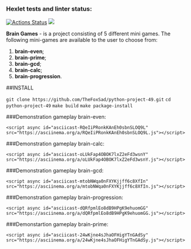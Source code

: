 ### Hexlet tests and linter status:
[![Actions Status](https://github.com/TheFoxSad/python-project-49/workflows/hexlet-check/badge.svg)](https://github.com/TheFoxSad/python-project-49/actions)
<a href="https://codeclimate.com/github/TheFoxSad/python-project-49/maintainability"><img src="https://api.codeclimate.com/v1/badges/c1c4ccbaaf5a0570d752/maintainability" /></a>


**Brain Games** - is a project consisting of 5 different mini games. The following mini-games are available to the user to choose from:

1. **brain-even**;
2. **brain-prime**;
3. **brain-gcd**;
4. **brain-calc**;
5. **brain-progression**.

##INSTALL

`git clone https://github.com/TheFoxSad/python-project-49.git`
`cd python-project-49`
`make build`
`make package-install`

###Demonstration gameplay brain-even:

	<script async id="asciicast-RQeIiPRonkKAnEh0sbnSLOQ9L" src="https://asciinema.org/a/RQeIiPRonkKAnEh0sbnSLOQ9L.js"></script>

###Demonstration gameplay brain-calc:

	<script async id="asciicast-oLUkFap4OBOK7lxZ2eFd3wsnY" src="https://asciinema.org/a/oLUkFap4OBOK7lxZ2eFd3wsnY.js"></script>

###Demonstration gameplay brain-gcd:

	<script async id="asciicast-mtobNWqa0nFXYKjjff6c8XfIn" src="https://asciinema.org/a/mtobNWqa0nFXYKjjff6c8XfIn.js"></script>

###Demonstration gameplay brain-progression:

	<script async id="asciicast-dQRfpmlEo8dB9HPgK9ehuomGG" src="https://asciinema.org/a/dQRfpmlEo8dB9HPgK9ehuomGG.js"></script>

###Demonstartion gameplay brain-prime:

	<script async id="asciicast-24wKjne4sJhaOFHigYTnGAdSy" src="https://asciinema.org/a/24wKjne4sJhaOFHigYTnGAdSy.js"></script>
